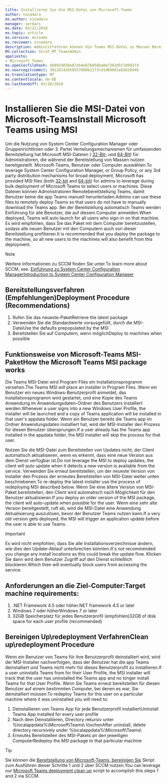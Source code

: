 ```yaml
---
title: Installieren Sie die MSI-Datei von Microsoft-Teams
author: ninadara
ms.author: ninadara
manager: serdars
ms.date: 03/21/2018
ms.topic: article
ms.service: msteams
ms.reviewer: ninadara
description: Administratoren können die Teams MSI-Datei zu Massen Bereitstellen von Microsoft-Teams, um Benutzer oder Computer auszuwählen.
MS.collection: Strat_MT_TeamsAdmin
appliesto:
- Microsoft Teams
ms.openlocfilehash: 4b092403be87eb4e87b058ba0e7363d5f2d691f4
ms.sourcegitcommit: 39228142658557890b2173c41db9661eb502b946
ms.translationtype: MT
ms.contentlocale: de-DE
ms.lasthandoff: 03/28/2018
---
```

<a name="install-microsoft-teams-using-msi"></a><span data-ttu-id="22c47-103">Installieren Sie die MSI-Datei von Microsoft-Teams</span><span class="sxs-lookup"><span data-stu-id="22c47-103">Install Microsoft Teams using MSI</span></span>
===========================================

<span data-ttu-id="22c47-104">Um die Nutzung von System Center Configuration Manager oder Gruppenrichtlinien oder 3. Partei Verteilungsmechanismen für umfassenden Bereitstellung hat Microsoft MSI-Dateien ( [32-Bit-](http://aka.ms/teams32bitmsi) und [64-Bit](http://aka.ms/teams64bitmsi)) für Administratoren, die während der Bereitstellung von Massen nutzen bereitgestellt. Microsoft-Teams, Benutzer oder Computer auswählen.</span><span class="sxs-lookup"><span data-stu-id="22c47-104">To leverage System Center Configuration Manager, or Group Policy, or any 3rd party distribution mechanisms for broad deployment, Microsoft has provided MSI files (both [32-bit](http://aka.ms/teams32bitmsi) and [64-bit](http://aka.ms/teams64bitmsi)) for admins to leverage during bulk deployment of Microsoft Teams to select users or machines.</span></span> <span data-ttu-id="22c47-105">Diese Dateien können Administratoren Remotebereitstellung Teams, damit Benutzer keine die app Teams manuell herunterladen.</span><span class="sxs-lookup"><span data-stu-id="22c47-105">Admins can use these files to remotely deploy Teams so that users do not have to manually download the Teams app.</span></span> <span data-ttu-id="22c47-106">Bei der Bereitstellung automatisch Teams werden Einführung für alle Benutzer, die auf diesem Computer anmelden.</span><span class="sxs-lookup"><span data-stu-id="22c47-106">When deployed, Teams will auto launch for all users who sign-in on that machine.</span></span> <span data-ttu-id="22c47-107">Es wird empfohlen, dass Sie das Paket mit dem Computer bereitzustellen, sodass alle neuen Benutzer mit den Computern auch von dieser Bereitstellung profitieren.</span><span class="sxs-lookup"><span data-stu-id="22c47-107">It is recommended that you deploy the package to the machine, so all new users to the machines will also benefit from this deployment.</span></span> 
 
> [!Note] 
> <span data-ttu-id="22c47-108">Weitere Informationen zu SCCM finden Sie unter.</span><span class="sxs-lookup"><span data-stu-id="22c47-108">To learn more about SCCM, see.</span></span> [<span data-ttu-id="22c47-109">Einführung zu System Center Configuration Manager</span><span class="sxs-lookup"><span data-stu-id="22c47-109">Introduction to System Center Configuration Manager</span></span>](https://docs.microsoft.com/sccm/core/understand/introduction)

## <a name="deployment-procedure-recommendations"></a><span data-ttu-id="22c47-110">Bereitstellungsverfahren (Empfehlungen)</span><span class="sxs-lookup"><span data-stu-id="22c47-110">Deployment Procedure (Recommendations)</span></span>
1. <span data-ttu-id="22c47-111">Rufen Sie das neueste-Paket</span><span class="sxs-lookup"><span data-stu-id="22c47-111">Retrieve the latest package</span></span>
2. <span data-ttu-id="22c47-112">Verwenden Sie die Standardwerte vorausgefüllt, durch die MSI-Datei</span><span class="sxs-lookup"><span data-stu-id="22c47-112">Use the defaults prepopulated by the MSI</span></span>
3. <span data-ttu-id="22c47-113">Bereitstellen Sie auf Computern, wenn möglich</span><span class="sxs-lookup"><span data-stu-id="22c47-113">Deploy to machines when possible</span></span>

## <a name="how-the-microsoft-teams-msi-package-works"></a><span data-ttu-id="22c47-114">Funktionsweise von Microsoft-Teams MSI-Paket</span><span class="sxs-lookup"><span data-stu-id="22c47-114">How the Microsoft Teams MSI package works</span></span>

<span data-ttu-id="22c47-115">Die Teams MSI-Datei wird Program Files ein Installationsprogramm versehen.</span><span class="sxs-lookup"><span data-stu-id="22c47-115">The Teams MSI will place an installer in Program Files.</span></span> <span data-ttu-id="22c47-116">Wenn ein Benutzer ein neues Windows-Benutzerprofil anmeldet, das Installationsprogramm wird gestartet, und eine Kopie des Teams Anwendung im Anwendungsdaten-Ordner des Benutzers installiert werden.</span><span class="sxs-lookup"><span data-stu-id="22c47-116">Whenever a user signs into a new Windows User Profile, the installer will be launched and a copy of Teams application will be installed in that user's appdata folder.</span></span> <span data-ttu-id="22c47-117">Wenn ein Benutzer bereits die Teams app im Ordner Anwendungsdaten installiert hat, wird der MSI-Installer den Prozess für diesen Benutzer übersprungen.</span><span class="sxs-lookup"><span data-stu-id="22c47-117">If a user already has the Teams app installed in the appdata folder, the MSI installer will skip the process for that user.</span></span>

<span data-ttu-id="22c47-118">Nutzen Sie die MSI-Datei zum Bereitstellen von Updates nicht, der Client automatisch aktualisieren, wenn es erkennt, dass eine neue Version aus dem Dienst verfügbar ist.</span><span class="sxs-lookup"><span data-stu-id="22c47-118">Do not leverage the MSI to deploy updates, the client will auto update when it detects a new version is available from the service.</span></span> <span data-ttu-id="22c47-119">Verwenden Sie erneut bereitstellen, um der neueste Version von Installer den Prozess der erneutes Bereitstellen von MSI-Datei weiter unten beschriebenen.</span><span class="sxs-lookup"><span data-stu-id="22c47-119">To re-deploy the latest installer use the process of redeploying MSI described below.</span></span> <span data-ttu-id="22c47-120">Wenn Sie eine ältere Version von MSI-Paket bereitstellen, den Client wird automatisch nach Möglichkeit für den Benutzer aktualisieren.</span><span class="sxs-lookup"><span data-stu-id="22c47-120">If you deploy an older version of the MSI package, the client will auto-update when possible for the user.</span></span> <span data-ttu-id="22c47-121">Wenn eine sehr alte Version bereitgestellt, ruft ab, wird die MSI-Datei eine Anwendung Aktualisierung auszulösen, bevor der Benutzer Teams nutzen kann.</span><span class="sxs-lookup"><span data-stu-id="22c47-121">If a very old version gets deployed, the MSI will trigger an application update before the user is able to use Teams.</span></span> 

> [!Important] 
> <span data-ttu-id="22c47-122">Es wird nicht empfohlen, dass Sie alle Installationsverzeichnisse ändern, wie dies den Update-Ablauf unterbrechen könnten.</span><span class="sxs-lookup"><span data-stu-id="22c47-122">It's not recommended you change any install locations as this could break the update flow.</span></span> <span data-ttu-id="22c47-123">Klicken Sie dann wird dem Benutzer Zugriff auf den Dienst schließlich blockieren.</span><span class="sxs-lookup"><span data-stu-id="22c47-123">Which then will eventually block users from accessing the service.</span></span> 


## <a name="target-machine-requirements"></a><span data-ttu-id="22c47-124">Anforderungen an die Ziel-Computer:</span><span class="sxs-lookup"><span data-stu-id="22c47-124">Target machine requirements:</span></span>

1. <span data-ttu-id="22c47-125">.NET Framework 4.5 oder höher</span><span class="sxs-lookup"><span data-stu-id="22c47-125">.NET framework 4.5 or later</span></span>
2. <span data-ttu-id="22c47-126">Windows 7 oder höher</span><span class="sxs-lookup"><span data-stu-id="22c47-126">Windows 7 or later</span></span>
2. <span data-ttu-id="22c47-127">32GB Speicherplatz für jedes Benutzerprofil (empfohlen)</span><span class="sxs-lookup"><span data-stu-id="22c47-127">32GB of disk space for each user profile (recommended)</span></span>

## <a name="clean-upredeployment-procedure"></a><span data-ttu-id="22c47-128">Bereinigen Up\redeployment Verfahren</span><span class="sxs-lookup"><span data-stu-id="22c47-128">Clean up\redeployment Procedure</span></span>
<span data-ttu-id="22c47-129">Wenn ein Benutzer von Teams für ihre Benutzerprofil deinstalliert wird, wird der MSI-Installer nachverfolgen, dass der Benutzer hat die app Teams deinstalliert und Teams nicht mehr für dieses Benutzerprofil zu installieren.</span><span class="sxs-lookup"><span data-stu-id="22c47-129">If a user uninstalls Teams from for their User Profile, the MSI installer will track that the user has uninstalled the Teams app and no longer install Teams for that User Profile.</span></span> <span data-ttu-id="22c47-130">Wenn Sie Teams erneut bereitstellen für diesen Benutzer auf einem bestimmten Computer, bei denen es war, Sie deinstalliert müssen:</span><span class="sxs-lookup"><span data-stu-id="22c47-130">To redeploy Teams for this user on a particular machine where it was uninstalled you will need to:</span></span>

1. <span data-ttu-id="22c47-131">Deinstallieren von Teams App für jede Benutzerprofil installiert</span><span class="sxs-lookup"><span data-stu-id="22c47-131">Uninstall Teams App installed for every user profile</span></span> 
2. <span data-ttu-id="22c47-132">Nach dem Deinstallieren, Directory rekursiv unter %localappdata%\Microsoft\Teams\ löschen</span><span class="sxs-lookup"><span data-stu-id="22c47-132">After uninstall, delete directory recursively under %localappdata%\Microsoft\Teams\\</span></span> 
3. <span data-ttu-id="22c47-133">Erneutes Bereitstellen des MSI-Pakets an den jeweiligen Computer</span><span class="sxs-lookup"><span data-stu-id="22c47-133">Redeploy the MSI package to that particular machine</span></span>

> [!TIP] 
> <span data-ttu-id="22c47-134">Sie können die [Bereitstellung von Microsoft-Teams, bereinigen Sie](.\scripts\Powershell-script-teams-deployment-clean-up.md) Skript zum Ausführen dieser Schritte 1 und 2 über SCCM nutzen.</span><span class="sxs-lookup"><span data-stu-id="22c47-134">You can leverage our [Microsoft Teams deployment clean up](.\scripts\Powershell-script-teams-deployment-clean-up.md) script to accomplish this steps 1 and 2 via SCCM.</span></span>                                

